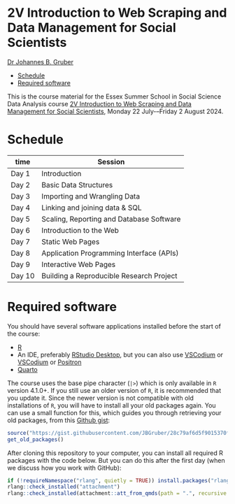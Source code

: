 # 2V Introduction to Web Scraping and Data Management for Social Scientists
[Dr Johannes B. Gruber](https://www.johannesbgruber.eu/)

- [Schedule](#schedule)
- [Required software](#required-software)

This is the course material for the Essex Summer School in Social Science Data Analysis course [2V Introduction to Web Scraping and Data Management for Social Scientists](https://essexsummerschool.com/summer-school-facts/courses/ess-2024-course-list/2v-introduction-to-web-scraping-and-data-management-for-social-scientists/), Monday 22 July-–Friday 2 August 2024.

# Schedule

| time   | Session                                  |
|--------|------------------------------------------|
| Day 1  | Introduction                             |
| Day 2  | Basic Data Structures                    |
| Day 3  | Importing and Wrangling Data             |
| Day 4  | Linking and joining data & SQL           |
| Day 5  | Scaling, Reporting and Database Software |
| Day 6  | Introduction to the Web                  |
| Day 7  | Static Web Pages                         |
| Day 8  | Application Programming Interface (APIs) |
| Day 9  | Interactive Web Pages                    |
| Day 10 | Building a Reproducible Research Project |

# Required software

You should have several software applications installed before the start of the course:

- [R](https://cran.r-project.org/)
- An IDE, preferably [RStudio Desktop](https://posit.co/download/rstudio-desktop/), but you can also use [VSCodium](https://vscodium.com/) or [VSCodium](https://code.visualstudio.com/download) or [Positron](https://github.com/posit-dev/positron)
- [Quarto](https://quarto.org/docs/get-started/)

The course uses the base pipe character (`|>`) which is only available in `R` version 4.1.0+.
If you still use an older version of `R`, it is recommended that you update it.
Since the newer version is not compatible with old installations of `R`, you will have to install all your old packages again.
You can use a small function for this, which guides you through retrieving your old packages, from this [Github gist](https://gist.github.com/JBGruber/28c79af6d5f9015370feef31da2cb1da):

``` r
source("https://gist.githubusercontent.com/JBGruber/28c79af6d5f9015370feef31da2cb1da/raw/8165f560fc53647e3456ba661fc65d0244ac437c/get_old_packages.R")
get_old_packages()
```

After cloning this repository to your computer, you can install all required R packages with the code below. But you can do this after the first day (when we discuss how you work with GitHub):

``` r
if (!requireNamespace("rlang", quietly = TRUE)) install.packages("rlang", dependencies = TRUE)
rlang::check_installed("attachment")
rlang::check_installed(attachment::att_from_qmds(path = ".", recursive = TRUE))
```
